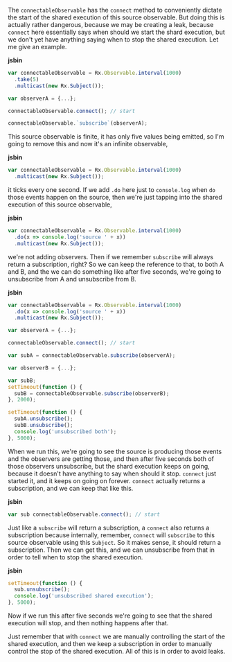 The `connectableObservable` has the `connect` method to conveniently dictate the start of the shared execution of this source observable. But doing this is actually rather dangerous, because we may be creating a leak, because `connect` here essentially says when should we start the shard execution, but we don't yet have anything saying when to stop the shared execution. Let me give an example.

**jsbin**
```javascript
var connectableObservable = Rx.Observable.interval(1000)
  .take(5)
  .multicast(new Rx.Subject());

var observerA = {...};

connectableObservable.connect(); // start

connectableObservable.`subscribe`(observerA);
```

This source observable is finite, it has only five values being emitted, so I'm going to remove this and now it's an infinite observable,

**jsbin**
```javascript
var connectableObservable = Rx.Observable.interval(1000)
  .multicast(new Rx.Subject());
```

it ticks every one second. If we add `.do` here just to `console.log` when `do` those events happen on the source, then we're just tapping into the shared execution of this source observable,

**jsbin**
```javascript
var connectableObservable = Rx.Observable.interval(1000)
  .do(x => console.log('source ' + x))
  .multicast(new Rx.Subject());
```

we're not adding observers. Then if we remember `subscribe` will always return a subscription, right? So we can keep the reference to that, to both A and B, and the we can do something like after five seconds, we're going to unsubscribe from A and unsubscribe from B.

**jsbin**
```javascript
var connectableObservable = Rx.Observable.interval(1000)
  .do(x => console.log('source ' + x))
  .multicast(new Rx.Subject());

var observerA = {...};

connectableObservable.connect(); // start

var subA = connectableObservable.subscribe(observerA);

var observerB = {...};

var subB;
setTimeout(function () {
  subB = connectableObservable.subscribe(observerB);
}, 2000);

setTimeout(function () {
  subA.unsubscribe();
  subB.unsubscribe();
  console.log('unsubscribed both');
}, 5000);
```

When we run this, we're going to see the source is producing those events and the observers are getting those, and then after five seconds both of those observers unsubscribe, but the shard execution keeps on going, because it doesn't have anything to say when should it stop. `connect` just started it, and it keeps on going on forever. `connect` actually returns a subscription, and we can keep that like this.

**jsbin**
```javascript
var sub connectableObservable.connect(); // start
```

Just like a `subscribe` will return a subscription, a `connect` also returns a subscription because internally, remember, `connect` will `subscribe` to this source observable using this `Subject`. So it makes sense, it should return a subscription. Then we can get this, and we can unsubscribe from that in order to tell when to stop the shared execution.

**jsbin**
```javascript
setTimeout(function () {
  sub.unsubscribe();
  console.log('unsubscribed shared execution');
}, 5000);
```

Now if we run this after five seconds we're going to see that the shared execution will stop, and then nothing happens after that.

Just remember that with `connect` we are manually controlling the start of the shared execution, and then we keep a subscription in order to manually control the stop of the shared execution. All of this is in order to avoid leaks.